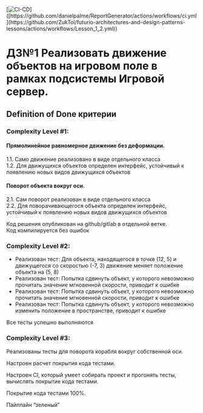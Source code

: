 [![CI-CD]([https://img.shields.io/github/actions/workflow/status/danielpalme/ReportGenerator/ci.yml?style=for-the-badge](https://img.shields.io/github/actions/workflow/status/ZukTol/futurio-architectures-and-design-patterns-lessons/Lesson_1_2.yml))]([https://github.com/danielpalme/ReportGenerator/actions/workflows/ci.yml](https://github.com/ZukTol/futurio-architectures-and-design-patterns-lessons/actions/workflows/Lesson_1_2.yml))

# ДЗ№1 Реализовать движение объектов на игровом поле в рамках подсистемы Игровой сервер.
 

## Definition of Done критерии

### Complexity Level #1:

#### Прямолинейное равномерное движение без деформации.
1.1. Само движение реализовано в виде отдельного класса  
1.2. Для движущихся объектов определен интерфейс, устойчивый к появлению новых видов движущихся объектов  

#### Поворот объекта вокруг оси.
2.1. Сам поворот реализован в виде отдельного класса  
2.2. Для поворачивающегося объекта определен интерфейс, устойчивый к появлению новых видов движущихся объектов  

Код решения опубликован на github/gitlab в отдельной ветке.  
Код компилируется без ошибок  

### Complexity Level #2:

- Реализован тест: Для объекта, находящегося в точке (12, 5) и движущегося со скоростью (-7, 3) движение меняет положение объекта на (5, 8)  
- Реализован тест: Попытка сдвинуть объект, у которого невозможно прочитать значение мгновенной скорости, приводит к ошибке  
- Реализован тест: Попытка сдвинуть объект, у которого невозможно прочитать значение мгновенной скорости, приводит к ошибке  
- Реализован тест: Попытка сдвинуть объект, у которого невозможно изменить положение в пространстве, приводит к ошибке  

Все тесты успешно выполняются  

### Complexity Level #3:

Реализованы тесты для поворота корабля вокруг собственной оси.  

Настроен расчет покрытия кода тестами.  

Настроен CI, который умеет собирать проект и прогонять тесты, вычислять покрытие кода тестами.  

Покрытие кода тестами 100%.  

Пайплайн “зеленый”  
